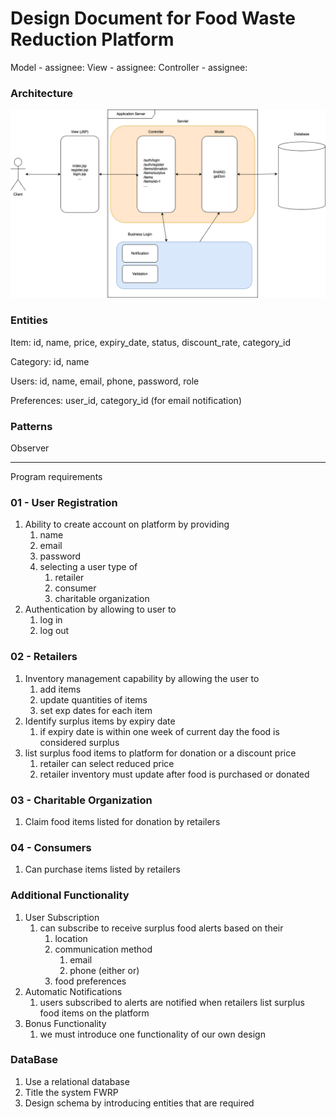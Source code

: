 # Design Document for Food Waste Reduction Platform

Model      - assignee:
View       - assignee:
Controller - assignee:

### Architecture

![Architecture](food_waste_reduction.drawio.png)

### Entities

Item: id, name, price, expiry_date, status, discount_rate, category_id

Category: id, name

Users: id, name, email, phone, password, role

Preferences: user_id, category_id  (for email notification)

### Patterns

Observer

---

Program requirements

### 01 - User Registration

1. Ability to create account on platform by providing
   1. name
   2. email
   3. password
   4. selecting a user type of
      1. retailer
      2. consumer
      3. charitable organization
2. Authentication by allowing to user to
   1. log in
   2. log out

### 02 - Retailers

1. Inventory management capability by allowing the user to
   1. add items
   2. update quantities of items
   3. set exp dates for each item
2. Identify surplus items by expiry date
   1. if expiry date is within one week of current day the food is considered surplus
3. list surplus food items to platform for donation or a discount price
   1. retailer can select reduced price
   2. retailer inventory must update after food is purchased or donated

### 03 - Charitable Organization

1. Claim food items listed for donation by retailers

### 04 - Consumers

1. Can purchase items listed by retailers

### Additional Functionality

1. User Subscription
   1. can subscribe to receive surplus food alerts based on their
      1. location
      2. communication method
         1. email
         2. phone (either or)
      3. food preferences
2. Automatic Notifications
   1. users subscribed to alerts are notified when retailers list surplus food items on the platform
3. Bonus Functionality
   1. we must introduce one functionality of our own design

### DataBase

1. Use a relational database
2. Title the system FWRP
3. Design schema by introducing entities that are required
